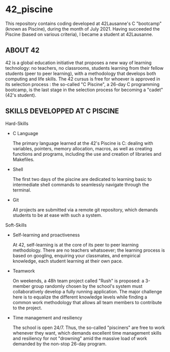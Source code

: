 # 42_piscine

This repository contains coding developed at 42Lausanne's C "bootcamp" (known as Piscine), during the month of July 2021.
Having succeeded the Piscine (based on various criteria), I became a student at 42Lausanne.

## ABOUT 42

42 is a global education initiative that proposes a new way of learning technology: no teachers,
no classrooms, students learning from their fellow students (peer to peer learning), with a
methodology that develops both computing and life skills.
The 42 cursus is free for whoever is approved in its selection process : the so-called "C Piscine", a 26-day C programming bootcamp,
is the last stage in the selection process for becoming a "cadet" (42's student).

## SKILLS DEVELOPPED AT C PISCINE

Hard-Skills
- C Language

  The primary language learned at the 42's Piscine is C: dealing with variables,
  pointers, memory allocation, macros, as well as creating functions and programs,
  including the use and creation of libraries and Makefiles.

- Shell

  The first two days of the piscine are dedicated to learning basic to intermediate
  shell commands to seamlessly navigate through the terminal.

- Git

  All projects are submitted via a remote git repository, which demands students to
  be at ease with such a system.
  
Soft-Skills
- Self-learning and proactiveness

  At 42, self-learning is at the core of its peer to peer learning methodology. There
  are no teachers whatsoever; the learning process is based on googling, enquiring
  your classmates, and empirical knowledge, each student learning at their own pace.

- Teamwork

  On weekends, a 48h team project called "Rush" is proposed: a 3-member group randomly
  chosen by the school's system must collaboratively develop a fully running application.
  The major challenge here is to equalize the different knowledge levels while finding a
  common work methodology that allows all team members to contribute to the project.

- Time management and resiliency

  The school is open 24/7. Thus, the so-called "pisciners" are free to work whenever
  they want, which demands excellent time management skills and resiliency for not
  "drowning" amid the massive load of work demanded by the non-stop 26-day program.
